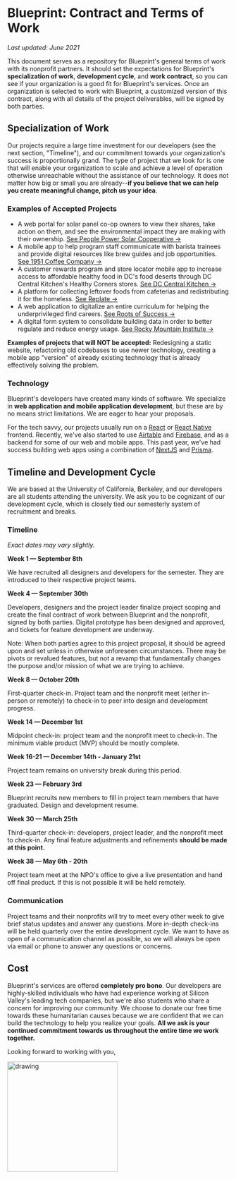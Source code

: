 # Blueprint: Contract and Terms of Work

_Last updated: June 2021_

This document serves as a repository for Blueprint's general terms of work with its nonprofit partners. It should set the expectations for Blueprint's **specialization of work**, **development cycle**, and **work contract**, so you can see if your organization is a good fit for Blueprint's services. Once an organization is selected to work with Blueprint, a customized version of this contract, along with all details of the project deliverables, will be signed by both parties.

## Specialization of Work

Our projects require a large time investment for our developers (see the next section, "Timeline"), and our commitment towards your organization's success is proportionally grand. The type of project that we look for is one that will enable your organization to scale and achieve a level of operation otherwise unreachable without the assistance of our technology. It does not matter how big or small you are already--**if you believe that we can help you create meaningful change, pitch us your idea**.

### Examples of Accepted Projects

- A web portal for solar panel co-op owners to view their shares, take action on them, and see the environmental impact they are making with their ownership. [See People Power Solar Cooperative →](https://medium.com/blueprint/people-power-solar-cooperative-a-case-study-137e9958b9c)
- A mobile app to help program staff communicate with barista trainees and provide digital resources like brew guides and job opportunities. [See 1951 Coffee Company →](https://apps.apple.com/us/app/1951-coffee-trainee/id1496686726)
- A customer rewards program and store locator mobile app to increase access to affordable healthy food in DC's food deserts through DC Central Kitchen's Healthy Corners stores. [See DC Central Kitchen →](https://apps.apple.com/us/app/healthy-corners-rewards/id1503424404)
- A platform for collecting leftover foods from cafeterias and redistributing it for the homeless. [See Replate →](http://replate.org/)
- A web application to digitalize an entire curriculum for helping the underprivileged find careers. [See Roots of Success →](https://medium.com/blueprint/roots-of-success-1955f3a769e1)
- A digital form system to consolidate building data in order to better regulate and reduce energy usage. [See Rocky Mountain Institute →](https://medium.com/blueprint/how-were-helping-tackle-climate-change-2115d11379a6)

**Examples of projects that will NOT be accepted:** Redesigning a static website, refactoring old codebases to use newer technology, creating a mobile app "version" of already existing technology that is already effectively solving the problem.

### Technology

Blueprint's developers have created many kinds of software. We specialize in **web application and mobile application development**, but these are by no means strict limitations. We are eager to hear your proposals.

For the tech savvy, our projects usually run on a [React](https://reactjs.org/) or [React Native](https://facebook.github.io/react-native/) frontend. Recently, we've also started to use [Airtable](https://airtable.com) and [Firebase](https://firebase.google.com/), and  as a backend for some of our web and mobile apps. This past year, we've had success building web apps using a combination of [NextJS](https://nextjs.org/) and [Prisma](https://www.prisma.io/).

## Timeline and Development Cycle

We are based at the University of California, Berkeley, and our developers are all students attending the university. We ask you to be cognizant of our development cycle, which is closely tied our semesterly system of recruitment and breaks.

### Timeline

_Exact dates may vary slightly._

**Week 1 — September 8th**

We have recruited all designers and developers for the semester. They are introduced to their respective project teams.

**Week 4 — September 30th**

Developers, designers and the project leader finalize project scoping and create the final contract of work between Blueprint and the nonprofit, signed by both parties. Digital prototype has been designed and approved, and tickets for feature development are underway.

Note: When both parties agree to this project proposal, it should be agreed upon and set unless in otherwise unforeseen circumstances. There may be pivots or revalued features, but not a revamp that fundamentally changes the purpose and/or mission of what we are trying to achieve.

**Week 8 — October 20th**

First-quarter check-in. Project team and the nonprofit meet (either in-person or remotely) to check-in to peer into design and development progress.

**Week 14 — December 1st**

Midpoint check-in: project team and the nonprofit meet to check-in. The minimum viable product (MVP) should be mostly complete.

**Week 16-21 — December 14th - January 21st**

Project team remains on university break during this period.

**Week 23 — February 3rd**

Blueprint recruits new members to fill in project team members that have graduated. Design and development resume.

**Week 30 — March 25th**

Third-quarter check-in: developers, project leader, and the nonprofit meet to check-in. Any final feature adjustments and refinements **should be made at this point.**

**Week 38 — May 6th - 20th**

Project team meet at the NPO's office to give a live presentation and hand off final product. If this is not possible it will be held remotely.

### Communication

Project teams and their nonprofits will try to meet every other week to give brief status updates and answer any questions. More in-depth check-ins will be held quarterly over the entire development cycle. We want to have as open of a communication channel as possible, so we will always be open via email or phone to answer any questions or concerns.

## Cost

Blueprint's services are offered **completely pro bono**. Our developers are highly-skilled individuals who have had experience working at Silicon Valley's leading tech companies, but we're also students who share a concern for improving our community. We choose to donate our free time towards these humanitarian causes because we are confident that we can build the technology to help you realize your goals. **All we ask is your continued commitment towards us throughout the entire time we work together.**

Looking forward to working with you,

<img src="https://user-images.githubusercontent.com/5278006/32311415-bcdef6f6-bf55-11e7-9e8c-e43e786685cf.png" alt="drawing" width="250px"/>
